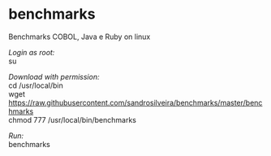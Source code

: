 # benchmarks
Benchmarks COBOL, Java e Ruby on linux

*Login as root:*<br>
su<br>

*Download with permission:*<br>
cd /usr/local/bin<br>
wget https://raw.githubusercontent.com/sandrosilveira/benchmarks/master/benchmarks<br>
chmod 777 /usr/local/bin/benchmarks<br>

*Run:*<br>
benchmarks<br>

